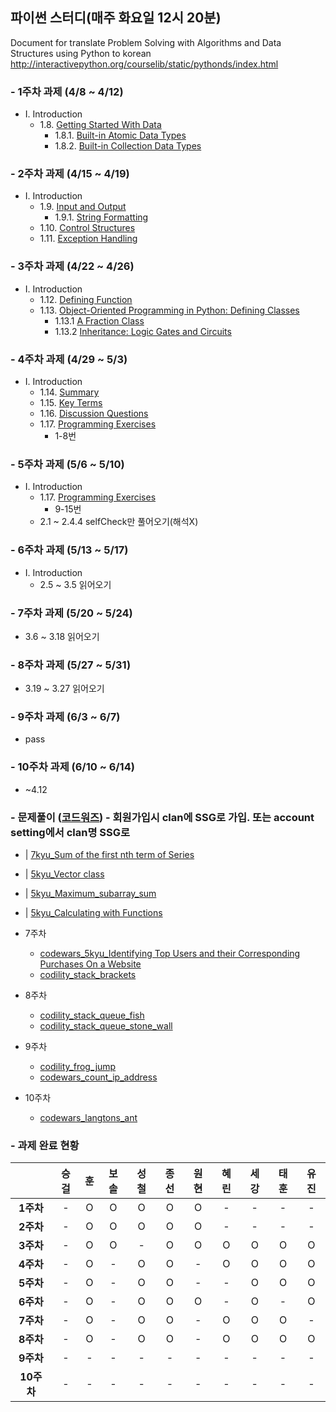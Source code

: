 ## 파이썬 스터디(매주 화요일 12시 20분)

Document for translate Problem Solving with Algorithms and Data Structures using Python to korean
http://interactivepython.org/courselib/static/pythonds/index.html

### - 1주차 과제 (4/8 ~ 4/12)
* Ⅰ. Introduction  
  * 1.8. [Getting Started With Data](http://interactivepython.org/courselib/static/pythonds/Introduction/GettingStartedwithData.html)
    * 1.8.1. [Built-in Atomic Data Types](http://interactivepython.org/courselib/static/pythonds/Introduction/GettingStartedwithData.html#built-in-atomic-data-types)
    * 1.8.2. [Built-in Collection Data Types](http://interactivepython.org/courselib/static/pythonds/Introduction/GettingStartedwithData.html#built-in-collection-data-types)

### - 2주차 과제 (4/15 ~ 4/19)
* Ⅰ. Introduction  
  * 1.9. [Input and Output](http://interactivepython.org/courselib/static/pythonds/Introduction/InputandOutput.html)
    * 1.9.1. [String Formatting](http://interactivepython.org/courselib/static/pythonds/Introduction/InputandOutput.html#string-formatting)
  * 1.10. [Control Structures](http://interactivepython.org/courselib/static/pythonds/Introduction/ControlStructures.html)
  * 1.11. [Exception Handling](http://interactivepython.org/courselib/static/pythonds/Introduction/ExceptionHandling.html)

### - 3주차 과제 (4/22 ~ 4/26)
* Ⅰ. Introduction  
  * 1.12. [Defining Function](http://interactivepython.org/courselib/static/pythonds/Introduction/DefiningFunctions.html)
  * 1.13. [Object-Oriented Programming in Python: Defining Classes](http://interactivepython.org/courselib/static/pythonds/Introduction/ObjectOrientedProgramminginPythonDefiningClasses.html)
    * 1.13.1 [A Fraction Class](http://interactivepython.org/courselib/static/pythonds/Introduction/ObjectOrientedProgramminginPythonDefiningClasses.html#a-fraction-class)
    * 1.13.2 [Inheritance: Logic Gates and Circuits](http://interactivepython.org/courselib/static/pythonds/Introduction/ObjectOrientedProgramminginPythonDefiningClasses.html#inheritance-logic-gates-and-circuits)

### - 4주차 과제 (4/29 ~ 5/3)
* Ⅰ. Introduction  
  * 1.14. [Summary](http://interactivepython.org/courselib/static/pythonds/Introduction/Summary.html)
  * 1.15. [Key Terms](http://interactivepython.org/courselib/static/pythonds/Introduction/KeyTerms.html)
  * 1.16. [Discussion Questions](http://interactivepython.org/courselib/static/pythonds/Introduction/DiscussionQuestions.html)
  * 1.17. [Programming Exercises](http://interactivepython.org/courselib/static/pythonds/Introduction/ProgrammingExercises.html)
    * 1-8번   

### - 5주차 과제 (5/6 ~ 5/10)
* Ⅰ. Introduction  
  * 1.17. [Programming Exercises](http://interactivepython.org/courselib/static/pythonds/Introduction/ProgrammingExercises.html)
    * 9-15번   
  * 2.1 ~ 2.4.4 selfCheck만 풀어오기(해석X)

### - 6주차 과제 (5/13 ~ 5/17)
* Ⅰ. Introduction  
  * 2.5 ~ 3.5 읽어오기
  
### - 7주차 과제 (5/20 ~ 5/24)  
  * 3.6 ~ 3.18 읽어오기  
  
### - 8주차 과제 (5/27 ~ 5/31)
  * 3.19 ~ 3.27 읽어오기

### - 9주차 과제 (6/3 ~ 6/7)
  * pass
  
### - 10주차 과제 (6/10 ~ 6/14)
  * ~4.12 
  
### - 문제풀이 ([코드워즈](https://www.codewars.com)) - 회원가입시 clan에 SSG로 가입. 또는 account setting에서 clan명 SSG로 
*  | [7kyu_Sum of the first nth term of Series](https://www.codewars.com/kata/sum-of-the-first-nth-term-of-series/train/python)
*  | [5kyu_Vector class](https://www.codewars.com/kata/526dad7f8c0eb5c4640000a4)
*  | [5kyu_Maximum_subarray_sum](https://www.codewars.com/kata/maximum-subarray-sum/train/python)
*  | [5kyu_Calculating with Functions](https://www.codewars.com/kata/525f3eda17c7cd9f9e000b39)

*  7주차
    * [codewars_5kyu_Identifying Top Users and their Corresponding Purchases On a Website](https://www.codewars.com/kata/5838b5eb1adeb6b7220000f5)
    * [codility_stack_brackets](https://app.codility.com/programmers/lessons/7-stacks_and_queues/brackets/)
 
*  8주차
    * [codility_stack_queue_fish](https://app.codility.com/programmers/lessons/7-stacks_and_queues/fish/)
    * [codility_stack_queue_stone_wall](https://app.codility.com/programmers/lessons/7-stacks_and_queues/stone_wall/)
    
*  9주차
    * [codility_frog_jump](https://app.codility.com/programmers/lessons/3-time_complexity/frog_jmp/)
    * [codewars_count_ip_address](https://www.codewars.com/kata/526989a41034285187000de4/train/java)
    
*  10주차    
    * [codewars_langtons_ant](https://www.codewars.com/kata/langtons-ant/train/python)
    
### - 과제 완료 현황  
|  | <center>승걸</center> | <center>훈</center> | <center>보솔</center> | <center>성철</center> | <center>종선</center> | <center>원현</center> | <center>혜린</center> | <center>세강</center> | <center>태훈</center> | <center>유진</center> |
|:--------:|:--------:|:--------:|:--------:|:--------:|:--------:|:--------:|:--------:|:--------:|:--------:|:--------:|
|**1주차** | - | O | O | O | O | O | - | - | - | - |
|**2주차** | - | O | O | O | O | O | - | - | - | - |
|**3주차** | - | O | O | - | O | O | O | O | O | O |
|**4주차** | - | O | - | O | O | - | O | O | O | O |
|**5주차** | - | O | - | O | O | - | - | O | O | O |
|**6주차** | - | O | - | O | O | O | - | O | - | O |
|**7주차** | - | O | - | O | O | - | O | O | O | - |
|**8주차** | - | O | - | O | O | - | O | O | O | O |
|**9주차** | - | - | - | - | - | - | - | - | - | - |
|**10주차** | - | - | - | - | - | - | - | - | - | - |
